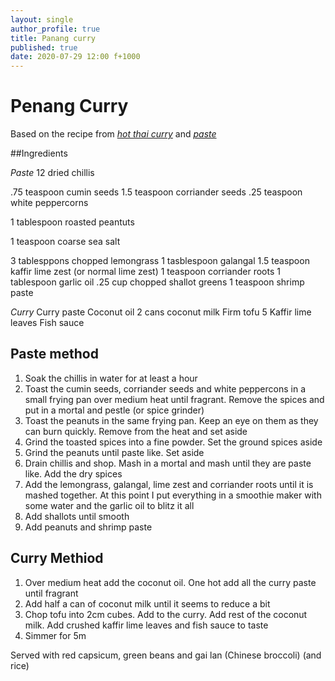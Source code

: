 ```yaml
---
layout: single
author_profile: true
title: Panang curry
published: true
date: 2020-07-29 12:00 f+1000
---
```


# Penang Curry
Based on the recipe from _[hot thai curry](https://hot-thai-kitchen.com/panang-curry/)_ and _[paste](https://hot-thai-kitchen.com/panang-curry-paste/)_


##Ingredients

*Paste*
12 dried chillis

.75 teaspoon cumin seeds
1.5 teaspoon corriander seeds
.25 teaspoon white peppercorns

1 tablespoon roasted peantuts

1 teaspoon coarse sea salt

3 tablesppons chopped lemongrass
1 tasblespoon galangal
1.5 teaspoon kaffir lime zest (or normal lime zest)
1 teaspoon corriander roots
1 tablespoon garlic oil
.25 cup chopped shallot greens
1 teaspoon shrimp paste

*Curry*
Curry paste
Coconut oil
2 cans  coconut milk
Firm tofu
5 Kaffir lime leaves
Fish sauce

## Paste method
1. Soak the chillis in water for at least a hour
2. Toast the cumin seeds, corriander seeds and white peppercons in a small frying pan over medium heat until fragrant. Remove the spices and put in a mortal and pestle (or spice grinder)
3. Toast the peanuts in the same frying pan. Keep an eye on them as they can burn quickly. Remove from the heat and set aside
4. Grind the toasted spices into a fine powder. Set the ground spices aside
5. Grind the peanuts until paste like. Set aside
6. Drain chillis and shop. Mash in a mortal and mash until they are paste like. Add the dry spices
7. Add the lemongrass, galangal, lime zest and corriander roots until it is mashed together. At this point I put everything in a smoothie maker with some water and the garlic oil to blitz it all
8. Add shallots until smooth
9. Add peanuts and shrimp paste


## Curry Methiod
1. Over medium heat add the coconut oil. One hot add all the curry paste until fragrant
2. Add half a can of coconut milk until it seems to reduce a bit
3. Chop tofu into 2cm cubes. Add to the curry. Add rest of the coconut milk. Add crushed kaffir lime leaves and fish sauce to taste
4. Simmer for 5m

Served with red capsicum, green beans and gai lan (Chinese broccoli) (and rice)